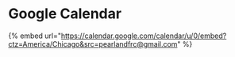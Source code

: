 # Google Calendar

{% embed url="https://calendar.google.com/calendar/u/0/embed?ctz=America/Chicago&src=pearlandfrc@gmail.com" %}

